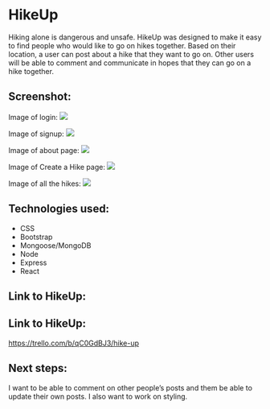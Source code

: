 # HikeUp

Hiking alone is dangerous and unsafe. HikeUp was designed to make it easy to find people who would like to go on hikes together. Based on their location, a user can post about a hike that they want to go on. Other users will be able to comment and communicate in hopes that they can go on a hike together.

## Screenshot:

Image of login:
<img src="https://imgur.com/SMlYAJ8">

Image of signup:
<img src="https://imgur.com/4pn3NRP">

Image of about page:
<img src="https://imgur.com/613vzMF">

Image of Create a Hike page:
<img src="https://imgur.com/2S3QVKt">

Image of all the hikes:
<img src="https://imgur.com/V87v4jp">

## Technologies used:

- CSS
- Bootstrap
- Mongoose/MongoDB
- Node
- Express
- React


## Link to HikeUp:



## Link to HikeUp:

https://trello.com/b/qC0GdBJ3/hike-up

## Next steps:

I want to be able to comment on other people’s posts and them be able to update their own posts. I also want to work on styling.
